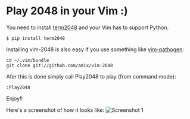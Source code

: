 Play 2048 in your Vim :)
========================

You need to install [term2048](https://github.com/bfontaine/term2048) and your Vim has to support Python.

    $ pip install term2048

Installing vim-2048 is also easy if you use something like [vim-pathogen](https://github.com/tpope/vim-pathogen):

    cd ~/.vim/bundle
    git clone git://github.com/amix/vim-2048

Afer this is done simply call Play2048 to play (from command mode):

    :Play2048
    
Enjoy!!


Here's a screenshot of how it looks like:
![Screenshot 1](https://d2dq6e731uoz0t.cloudfront.net/ee9411fbd237adcc19127afe95b2423b/as/vim-2048.png)
